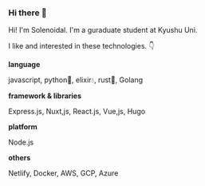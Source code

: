 ### Hi there 👋

<!--
**Solenoidal/Solenoidal** is a ✨ _special_ ✨ repository because its `README.md` (this file) appears on your GitHub profile.

Here are some ideas to get you started:

- 🔭 I’m currently working on ...
- 🌱 I’m currently learning ...
- 👯 I’m looking to collaborate on ...
- 🤔 I’m looking for help with ...
- 💬 Ask me about ...
- 📫 How to reach me: ...
- 😄 Pronouns: ...
- ⚡ Fun fact: ...
-->

Hi! I'm Solenoidal. I'm a guraduate student at Kyushu Uni.

I like and interested in these technologies. 👇

**language**

javascript, python🐍, elixir💧, rust🦀, Golang

**framework & libraries**

Express.js, Nuxt,js, React.js, Vue,js, Hugo

**platform**

Node.js

**others**

Netlify, Docker, AWS, GCP, Azure
